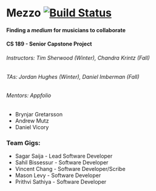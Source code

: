 # Mezzo [![Build Status](https://travis-ci.org/Styxx/CS189A-Production.svg?branch=master)](https://travis-ci.org/Styxx/CS189A-Production)
#### Finding a _medium_ for musicians to collaborate
#### CS 189 - Senior Capstone Project
###### Instructors: Tim Sherwood (Winter), Chandra Krintz (Fall)
###### TAs: Jordan Hughes (Winter), Daniel Imberman (Fall)
###### Mentors: *Appfolio* 
- Brynjar Gretarsson
- Andrew Mutz
- Daniel Vicory

### Team Gigs:
- Sagar Saija - Lead Software Developer
- Sahil Bissessur - Software Developer
- Vincent Chang - Software Developer/Scribe
- Mason Levy - Software Developer
- Prithvi Sathiya - Software Developer
